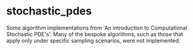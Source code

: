 # stochastic_pdes

Some algorithm implementations from 'An introduction to Computational Stochastic PDE's'. Many of the bespoke algorithms, such as those that apply only under specific sampling scenarios, were not implemented.
